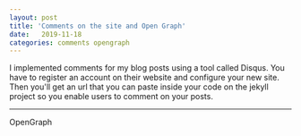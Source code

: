 ```yaml
---
layout: post
title: 'Comments on the site and Open Graph'
date:   2019-11-18
categories: comments opengraph
---
```


I implemented comments for my blog posts using a tool called Disqus. You have to register an account on their website and configure your new site. Then you'll get an url that you can paste inside your code on the jekyll project so you enable users to comment on your posts.

-------

OpenGraph

